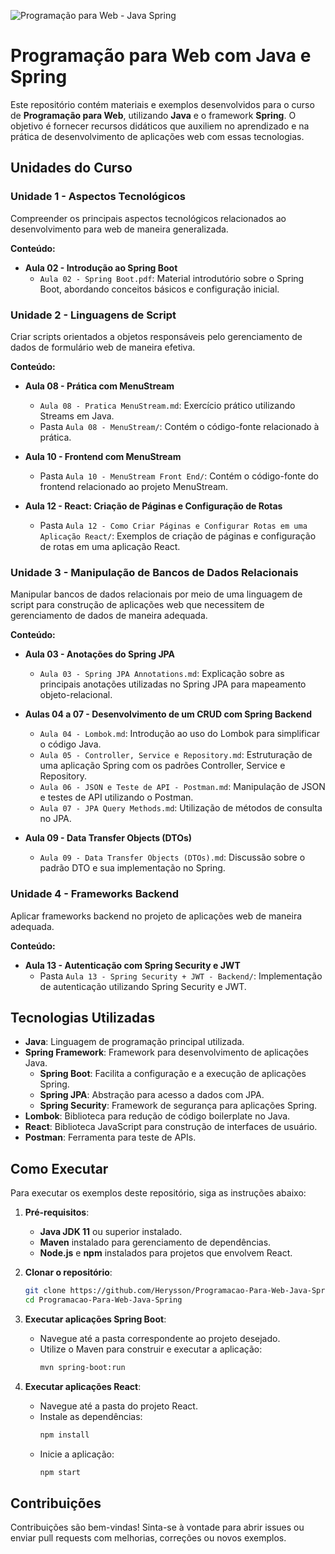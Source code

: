 
![Programação para Web - Java Spring](https://github.com/user-attachments/assets/f7b7e455-f85b-4909-b5fb-22bb7b2abf23)

# Programação para Web com Java e Spring

Este repositório contém materiais e exemplos desenvolvidos para o curso de **Programação para Web**, utilizando **Java** e o framework **Spring**. O objetivo é fornecer recursos didáticos que auxiliem no aprendizado e na prática de desenvolvimento de aplicações web com essas tecnologias.

## Unidades do Curso

### Unidade 1 - Aspectos Tecnológicos

Compreender os principais aspectos tecnológicos relacionados ao desenvolvimento para web de maneira generalizada.

**Conteúdo:**
- **Aula 02 - Introdução ao Spring Boot**
  - `Aula 02 - Spring Boot.pdf`: Material introdutório sobre o Spring Boot, abordando conceitos básicos e configuração inicial.

### Unidade 2 - Linguagens de Script

Criar scripts orientados a objetos responsáveis pelo gerenciamento de dados de formulário web de maneira efetiva.

**Conteúdo:**
- **Aula 08 - Prática com MenuStream**
  - `Aula 08 - Pratica MenuStream.md`: Exercício prático utilizando Streams em Java.
  - Pasta `Aula 08 - MenuStream/`: Contém o código-fonte relacionado à prática.

- **Aula 10 - Frontend com MenuStream**
  - Pasta `Aula 10 - MenuStream Front End/`: Contém o código-fonte do frontend relacionado ao projeto MenuStream.

- **Aula 12 - React: Criação de Páginas e Configuração de Rotas**
  - Pasta `Aula 12 - Como Criar Páginas e Configurar Rotas em uma Aplicação React/`: Exemplos de criação de páginas e configuração de rotas em uma aplicação React.

### Unidade 3 - Manipulação de Bancos de Dados Relacionais

Manipular bancos de dados relacionais por meio de uma linguagem de script para construção de aplicações web que necessitem de gerenciamento de dados de maneira adequada.

**Conteúdo:**
- **Aula 03 - Anotações do Spring JPA**
  - `Aula 03 - Spring JPA Annotations.md`: Explicação sobre as principais anotações utilizadas no Spring JPA para mapeamento objeto-relacional.

- **Aulas 04 a 07 - Desenvolvimento de um CRUD com Spring Backend**
  - `Aula 04 - Lombok.md`: Introdução ao uso do Lombok para simplificar o código Java.
  - `Aula 05 - Controller, Service e Repository.md`: Estruturação de uma aplicação Spring com os padrões Controller, Service e Repository.
  - `Aula 06 - JSON e Teste de API - Postman.md`: Manipulação de JSON e testes de API utilizando o Postman.
  - `Aula 07 - JPA Query Methods.md`: Utilização de métodos de consulta no JPA.

- **Aula 09 - Data Transfer Objects (DTOs)**
  - `Aula 09 - Data Transfer Objects (DTOs).md`: Discussão sobre o padrão DTO e sua implementação no Spring.

### Unidade 4 - Frameworks Backend

Aplicar frameworks backend no projeto de aplicações web de maneira adequada.

**Conteúdo:**
- **Aula 13 - Autenticação com Spring Security e JWT**
  - Pasta `Aula 13 - Spring Security + JWT - Backend/`: Implementação de autenticação utilizando Spring Security e JWT.

## Tecnologias Utilizadas

- **Java**: Linguagem de programação principal utilizada.
- **Spring Framework**: Framework para desenvolvimento de aplicações Java.
  - **Spring Boot**: Facilita a configuração e a execução de aplicações Spring.
  - **Spring JPA**: Abstração para acesso a dados com JPA.
  - **Spring Security**: Framework de segurança para aplicações Spring.
- **Lombok**: Biblioteca para redução de código boilerplate no Java.
- **React**: Biblioteca JavaScript para construção de interfaces de usuário.
- **Postman**: Ferramenta para teste de APIs.

## Como Executar

Para executar os exemplos deste repositório, siga as instruções abaixo:

1. **Pré-requisitos**:
   - **Java JDK 11** ou superior instalado.
   - **Maven** instalado para gerenciamento de dependências.
   - **Node.js** e **npm** instalados para projetos que envolvem React.

2. **Clonar o repositório**:
   ```bash
   git clone https://github.com/Herysson/Programacao-Para-Web-Java-Spring.git
   cd Programacao-Para-Web-Java-Spring
   ```

3. **Executar aplicações Spring Boot**:
   - Navegue até a pasta correspondente ao projeto desejado.
   - Utilize o Maven para construir e executar a aplicação:
     ```bash
     mvn spring-boot:run
     ```

4. **Executar aplicações React**:
   - Navegue até a pasta do projeto React.
   - Instale as dependências:
     ```bash
     npm install
     ```
   - Inicie a aplicação:
     ```bash
     npm start
     ```

## Contribuições

Contribuições são bem-vindas! Sinta-se à vontade para abrir issues ou enviar pull requests com melhorias, correções ou novos exemplos.

